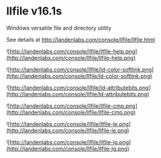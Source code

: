 # llfile v16.1s

Windows versatile file and directory utility

See details at http://landenlabs.com/console/llfile/llfile.html

![http://landenlabs.com/console/llfile/llfile-help.png](http://landenlabs.com/console/llfile/llfile-help.png)

![http://landenlabs.com/console/llfile/ld-color-softlink.png](http://landenlabs.com/console/llfile/ld-color-softlink.png)

![http://landenlabs.com/console/llfile/ld-attributebits.png](http://landenlabs.com/console/llfile/ld-attributebits.png)

![http://landenlabs.com/console/llfile/llfile-cmp.png](http://landenlabs.com/console/llfile/llfile-cmp.png)

![http://landenlabs.com/console/llfile/llfile-le.png](http://landenlabs.com/console/llfile/llfile-le.png)

![http://landenlabs.com/console/llfile/llfile-lg.png](http://landenlabs.com/console/llfile/llfile-lg.png)


